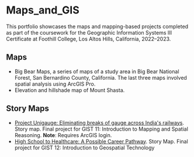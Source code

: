 # Maps_and_GIS
This portfolio showcases the maps and mapping-based projects completed as part of the coursework for the Geographic Information Systems III Certificate at Foothill College, Los Altos Hills, California, 2022–2023. 

## Maps
- Big Bear Maps, a series of maps of a study area in Big Bear National Forest, San Bernardino County, California. The last three maps involved spatial analysis using ArcGIS Pro.
- Elevation and hillshade map of Mount Shasta.

## Story Maps
- [Project Unigauge:  Eliminating breaks of gauge across India's railways](https://storymaps.arcgis.com/stories/3ffce9ac5e3f4ef88b8d5248c23bcafe). Story map. Final project for GIST 11: Introduction to Mapping and Spatial Reasoning. **Note**: Requires ArcGIS login. 
- [High School to Healthcare: A Possible Career Pathway](https://storymaps.arcgis.com/stories/ee16d1b50088460f98356e2417b1df9a). Story Map. Final project for GIST 12: Introduction to Geospatial Technology
